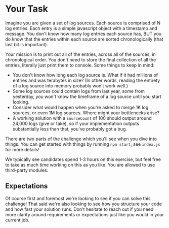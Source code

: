 # Your Task

Imagine you are given a set of log sources. Each source is comprised of N log entries. Each entry is a simple javascript object with a timestamp and message. You don't know how many log entries each source has, BUT you do know that the entries within each source are sorted chronologically (that last bit is important).

Your mission is to print out all of the entries, across all of the sources, in chronological order. You don't need to store the final collection of all the entries, literally just print them to console. Some things to keep in mind:

- You don't know how long each log source is. What if it had millions of entries and was terabytes in size? (In other words, reading the entirety of a log source into memory probably won’t work well.)
- Some log sources could contain logs from last year, some from yesterday, you won't know the timeframe of a log source until you start looking.
- Consider what would happen when you're asked to merge 1K log sources, or even 1M log sources. Where might your bottlenecks arise?
- A working solution with a `sourceCount` of 100 should output around 24,000 logs (give or take), so if your implementation outputs substantially less than that, you've probably got a bug.

There are two parts of the challenge which you'll see when you dive into things. You can get started with things by running `npm start`, see `index.js` for more details!

We typically see candidates spend 1-3 hours on this exercise, but feel free to take as much time working on this as you like. You are allowed to use third-party modules.

## Expectations

Of course first and foremost we're looking to see if you can solve this challenge! That said we're also looking to see how you structure your code and how fast your solution runs. Don’t hesitate to reach out if you need more clarity around requirements or expectations just like you would in your current job.
